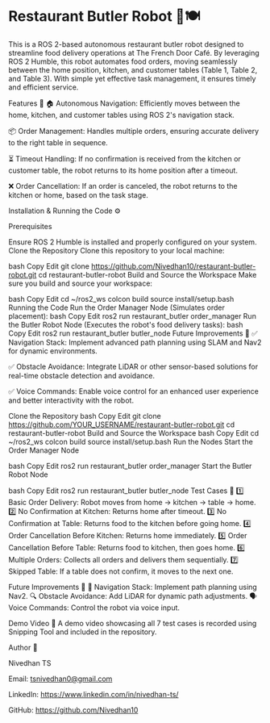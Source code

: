 # Restaurant Butler Robot 🤖🍽️


This is a ROS 2-based autonomous restaurant butler robot designed to streamline food delivery operations at The French Door Café. By leveraging ROS 2 Humble, this robot automates food orders, moving seamlessly between the home position, kitchen, and customer tables (Table 1, Table 2, and Table 3). With simple yet effective task management, it ensures timely and efficient service.

Features 🚀
🏠 Autonomous Navigation: Efficiently moves between the home, kitchen, and customer tables using ROS 2's navigation stack.

📦 Order Management: Handles multiple orders, ensuring accurate delivery to the right table in sequence.

⏳ Timeout Handling: If no confirmation is received from the kitchen or customer table, the robot returns to its home position after a timeout.

❌ Order Cancellation: If an order is canceled, the robot returns to the kitchen or home, based on the task stage.

Installation & Running the Code ⚙️

Prerequisites

Ensure ROS 2 Humble is installed and properly configured on your system.
Clone the Repository
Clone this repository to your local machine:

bash
Copy
Edit
git clone https://github.com/Nivedhan10/restaurant-butler-robot.git 
cd restaurant-butler-robot
Build and Source the Workspace
Make sure you build and source your workspace:

bash
Copy
Edit
cd ~/ros2_ws
colcon build
source install/setup.bash
Running the Code
Run the Order Manager Node (Simulates order placement):
bash
Copy
Edit
ros2 run restaurant_butler order_manager
Run the Butler Robot Node (Executes the robot's food delivery tasks):
bash
Copy
Edit
ros2 run restaurant_butler butler_node
Future Improvements 🌟
✅ Navigation Stack: Implement advanced path planning using SLAM and Nav2 for dynamic environments.

✅ Obstacle Avoidance: Integrate LiDAR or other sensor-based solutions for real-time obstacle detection and avoidance.

✅ Voice Commands: Enable voice control for an enhanced user experience and better interactivity with the robot.

Clone the Repository
bash
Copy
Edit
git clone https://github.com/YOUR_USERNAME/restaurant-butler-robot.git
cd restaurant-butler-robot
Build and Source the Workspace
bash
Copy
Edit
cd ~/ros2_ws
colcon build
source install/setup.bash
Run the Nodes
Start the Order Manager Node

bash
Copy
Edit
ros2 run restaurant_butler order_manager
Start the Butler Robot Node

bash
Copy
Edit
ros2 run restaurant_butler butler_node
Test Cases 🧪
1️⃣ Basic Order Delivery: Robot moves from home → kitchen → table → home.
2️⃣ No Confirmation at Kitchen: Returns home after timeout.
3️⃣ No Confirmation at Table: Returns food to the kitchen before going home.
4️⃣ Order Cancellation Before Kitchen: Returns home immediately.
5️⃣ Order Cancellation Before Table: Returns food to kitchen, then goes home.
6️⃣ Multiple Orders: Collects all orders and delivers them sequentially.
7️⃣ Skipped Table: If a table does not confirm, it moves to the next one.

Future Improvements 🌟
🚀 Navigation Stack: Implement path planning using Nav2.
🔍 Obstacle Avoidance: Add LiDAR for dynamic path adjustments.
🗣️ Voice Commands: Control the robot via voice input.

Demo Video 🎥
A demo video showcasing all 7 test cases is recorded using Snipping Tool and included in the repository.



Author 🤖

Nivedhan TS

Email: tsnivedhan0@gmail.com

LinkedIn: https://www.linkedin.com/in/nivedhan-ts/

GitHub:  https://github.com/Nivedhan10


